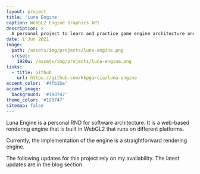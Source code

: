 ```yaml
---
layout: project
title: 'Luna Engine'
caption: WebGL2 Engine Graphics API
description: >
  A personal project to learn and practice game engine architecture and webgl process.
date: 1 Jun 2021
image: 
  path: /assets/img/projects/luna-engine.png
  srcset: 
    1920w: /assets/img/projects/luna-engine.png
links:
  - title: Github
    url: https://github.com/kkpgarcia/luna-engine
accent_color: '#4fb1ba'
accent_image:
  background: '#193747'
theme_color: '#193747'
sitemap: false
---
```


Luna Engine is a personal RND for software architecture. It is a web-based rendering engine that is built in WebGL2 that runs on different platforms.

Currently, the implementation of the engine is a straightforward rendering engine.

The following updates for this project rely on my availability. The latest updates are in the blog section.
